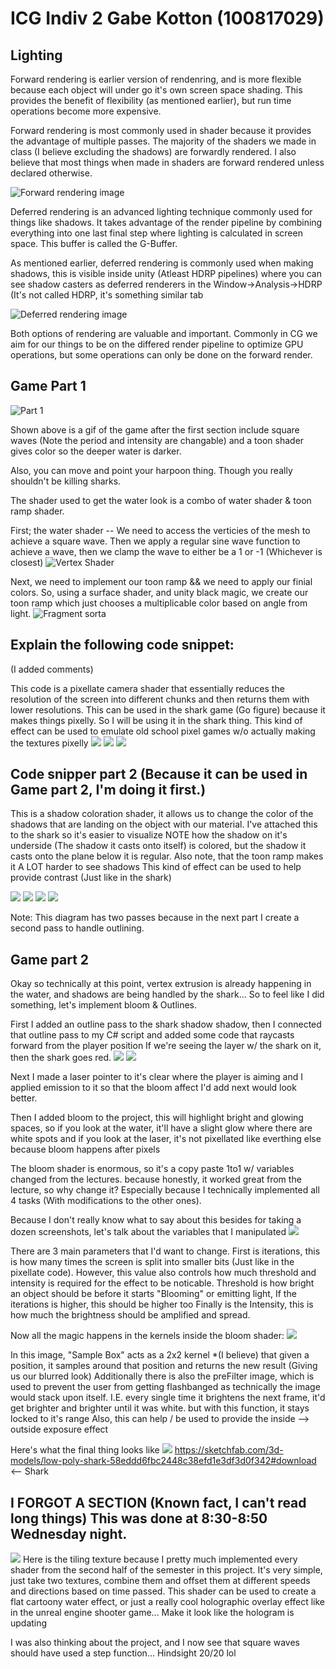 # ICG Indiv 2 Gabe Kotton (100817029)

## Lighting 


Forward rendering is earlier version of rendenring, and is more flexible because each object will under go it's own screen space shading. This provides the benefit of flexibility (as mentioned earlier), but run time operations become more expensive.  

Forward rendering is most commonly used in shader because it provides the advantage of multiple passes. The majority of the shaders we made in class (I believe excluding the shadows) are forwardly rendered. I also believe that most things when made in shaders are forward rendered unless declared otherwise. 

![Forward rendering image](FWDR.png)

Deferred rendering is an advanced lighting technique commonly used for things like shadows. It takes advantage of the render pipeline by combining everything into one last final step where lighting is calculated in screen space.
This buffer is called the G-Buffer.


As mentioned earlier, deferred rendering is commonly used when making shadows, this is visible inside unity (Atleast HDRP pipelines) where you can see shadow casters as deferred renderers in the  Window->Analysis->HDRP (It's not called HDRP, it's something similar tab

![Deferred rendering image](DRDR.png)

Both options of rendering are valuable and important. Commonly in CG we aim for our things to be on the differed render pipeline to optimize GPU operations, but some operations can only be done on the forward render. 

## Game Part 1 

![Part 1](ICGP1.gif)

Shown above is a gif of the game after the first section include square waves (Note the period and intensity are changable) and a toon shader gives color so the deeper water is darker.

Also, you can move and point your harpoon thing. Though you really shouldn't be killing sharks.

The shader used to get the water look is a combo of water shader & toon ramp shader. 

First; the water shader -- We need to access the verticies of the mesh to achieve a square wave. Then we apply a regular sine wave function to achieve a wave, then we clamp the wave to either be a 1 or -1 (Whichever is closest)
![Vertex Shader](Vertex.png)

Next, we need to implement our toon ramp && we need to apply our finial colors. So, using a surface shader, and unity black magic, we create our toon ramp which just chooses a multiplicable color based on angle from light.
![Fragment sorta](ToonRamp.png)


## Explain the following code snippet:
(I added comments)

This code is a pixellate camera shader that essentially reduces the resolution of the screen into different chunks and then returns them with lower resolutions.
This can be used in the shark game (Go figure) because it makes things pixelly. So I will be using it in the shark thing.
This kind of effect can be used to emulate old school pixel games w/o actually making the textures pixelly
![](A.png)
![](B.png)
![](Pixel.png)


## Code snipper part 2 (Because it can be used in Game part 2, I'm doing it first.)

This is a shadow coloration shader, it allows us to change the color of the shadows that are landing on the object with our material.
I've attached this to the shark so it's easier to visualize NOTE how the shadow on it's underside (The shadow it casts onto itself) is colored, but the shadow it casts onto the plane below it is regular.
Also note, that the toon ramp makes it A LOT harder to see shadows 
This kind of effect can be used to help provide contrast (Just like in the shark)


![](C.png)
![](D.png)
![](SharkShadow.png)
![](ShadowShader.png)

Note: This diagram has two passes because in the next part I create a second pass to handle outlining.

## Game part 2 

Okay so technically at this point, vertex extrusion is already happening in the water, and shadows are being handled by the shark...
So to feel like I did something, let's implement bloom & Outlines.

First I added an outline pass to the shark shadow shadow, then I connected that outline pass to my C# script and added some code that raycasts forward from the player position
If we're seeing the layer w/ the shark on it, then the shark goes red. 
![](E.png)
![](F.png)

Next I made a laser pointer to it's clear where the player is aiming and I applied emission to it so that the bloom affect I'd add next would look better.

Then I added bloom to the project, this will highlight bright and glowing spaces, so if you look at the water, it'll have a slight glow where there are white spots and if you look at the laser, it's not pixellated like everthing else because bloom happens after pixels

The bloom shader is enormous, so it's a copy paste 1to1 w/ variables changed from the lectures.
because honestly, it worked great from the lecture, so why change it? Especially because I technically implemented all 4 tasks (With modifications to the other ones).

Because I don't really know what to say about this besides for taking a dozen screenshots, let's talk about the variables that I manipulated
![](G.png)

There are 3 main parameters  that I'd want to change. First is iterations, this is how many times the screen is split into smaller bits (Just like in the pixellate code). However, this value also controls how much threshold and intensity is required for the effect to be noticable.
Threshold is how bright an object should be before it starts "Blooming" or emitting light, If the iterations is higher, this should be higher too
Finally is the Intensity, this is how much the brightness should be amplified and spread.


Now all the magic happens in the kernels inside the bloom shader:
![](H.png)

In this image, "Sample Box" acts as a 2x2 kernel *(I believe) that given a position, it samples around that position and returns the new result (Giving us our blurred look)
Additionally there is also the preFilter image, which is used to prevent the user from getting flashbanged as technically the image would stack upon itself. I.E. every single time it brightens the next frame, it'd get brighter and brighter until it was white. but with this function, it stays locked to it's range
Also, this can help / be used to provide the inside --> outside exposure effect



Here's what the final thing looks like
![](ICGP2.gif)
https://sketchfab.com/3d-models/low-poly-shark-58eddd6fbc2448c38efd1e3df3d0f342#download <-- Shark


## I FORGOT A SECTION (Known fact, I can't read long things) This was done at 8:30-8:50 Wednesday night.

![](Cringe.png)
Here is the tiling texture because I pretty much implemented every shader from the second half of the semester in this project.
It's very simple, just take two textures, combine them and offset them at different speeds and directions based on time passed.
This shader can be used to create a flat cartoony water effect, or just a really cool holographic overlay effect like in the unreal engine shooter game... Make it look like the hologram is updating

I was also thinking about the project, and I now see that square waves should have used a step function... Hindsight 20/20 lol







